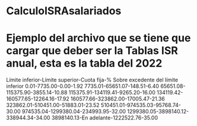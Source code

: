 # CalculoISRAsalariados

# Ejemplo del archivo que se tiene que cargar que deber ser la Tablas ISR anual, esta es la tabla del 2022

Límite inferior-Límite superior-Cuota fija-% Sobre excedente del límite inferior
0.01-7735.00-0.00-1.92
7735.01-65651.07-148.51-6.40
65651.08-115375.90-3855.14-10.88
115375.91-134119.41-9265.20-16.00
134119.42-160577.65-12264.16-17.92
160577.66-323862.00-17005.47-21.36
323862.01-510451.00-51883.01-23.52
510451.01-974535.03-95768.74-30.00
974535.04-1299380.04-234993.95-32.00
1299380.05-3898140.12-338944.34-34.00
3898140.13-En adelante-1222522.76-35.00
